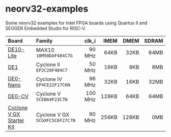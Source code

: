 # neorv32-examples

Some neorv32 examples for Intel FPGA boards using Quartus II and SEGGER Embedded Studio for RISC-V.

| Board | Family | clk_i | IMEM | DMEM | SDRAM |
| :---- | :----- | ----: | ---: | ----:| ----: |
| [DE10-Lite](https://www.terasic.com.tw/cgi-bin/page/archive.pl?Language=english&No=1021)               | MAX10 `10M50DAF484C7G`         |  90 MHz |  64KB |  32KB | 64MB |
| [DE1](https://www.terasic.com.tw/cgi-bin/page/archive.pl?Language=English&CategoryNo=53&No=83)         | Cyclone II `EP2C20F484C7`      |  50 MHz |  16KB |   8KB |  8MB |
| [DE0-Nano](https://www.terasic.com.tw/cgi-bin/page/archive.pl?Language=English&CategoryNo=139&No=593)  | Cyclone IV `EP4CE22F17C6N`     |  96 MHz |  32KB |  16KB | 32MB |
| [DE0-CV](https://www.terasic.com.tw/cgi-bin/page/archive.pl?Language=English&CategoryNo=167&No=921)    | Cyclone V `5CEBA4F23C7N`       | 100 MHz | 128KB |  64KB | 64MB |
| [Cyclone V GX Starter Kit](https://www.terasic.com.tw/cgi-bin/page/archive.pl?Language=English&No=830) | Cyclone V GX `5CGXFC5C6F27C7N` |  90 MHz | 256KB | 128KB |  0MB |
